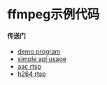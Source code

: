 # ffmpeg示例代码

#### 传送门

- [demo program](./demo)
- [simple api usage](./tutorial)
- [aac rtsp](./aac_rtsp/)
- [h264 rtsp](./h264_rtsp_code/)

